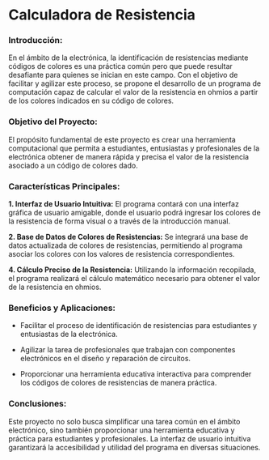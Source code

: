 # Calculadora de Resistencia
### Introducción:

En el ámbito de la electrónica, la identificación de resistencias mediante códigos de colores es una práctica común pero que puede resultar desafiante para quienes se inician en este campo. Con el objetivo de facilitar y agilizar este proceso, se propone el desarrollo de un programa de computación capaz de calcular el valor de la resistencia en ohmios a partir de los colores indicados en su código de colores.

### Objetivo del Proyecto:

El propósito fundamental de este proyecto es crear una herramienta computacional que permita a estudiantes, entusiastas y profesionales de la electrónica obtener de manera rápida y precisa el valor de la resistencia asociado a un código de colores dado.

### Características Principales:

 **1. Interfaz de Usuario Intuitiva:** El programa contará con una interfaz gráfica de usuario amigable, donde el usuario podrá ingresar los colores de la resistencia de forma visual o a través de la introducción manual.
 
**2. Base de Datos de Colores de Resistencias:** Se integrará una base de datos actualizada de colores de resistencias, permitiendo al programa asociar los colores con los valores de resistencia correspondientes.

**4. Cálculo Preciso de la Resistencia:** Utilizando la información recopilada, el programa realizará el cálculo matemático necesario para obtener el valor de la resistencia en ohmios.

### Beneficios y Aplicaciones:

 - Facilitar el proceso de identificación de resistencias para estudiantes y entusiastas de la electrónica.

- Agilizar la tarea de profesionales que trabajan con componentes electrónicos en el diseño y reparación de circuitos.

- Proporcionar una herramienta educativa interactiva para comprender los códigos de colores de resistencias de manera práctica.

### Conclusiones:

Este proyecto no solo busca simplificar una tarea común en el ámbito electrónico, sino también proporcionar una herramienta educativa y práctica para estudiantes y profesionales. La interfaz de usuario intuitiva garantizará la accesibilidad y utilidad del programa en diversas situaciones.
